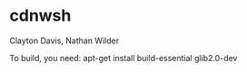 # cdnwsh

Clayton Davis, Nathan Wilder

To build, you need: 
	apt-get install build-essential glib2.0-dev

